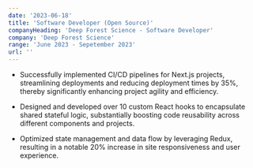 ```yaml
---
date: '2023-06-18'
title: 'Software Developer (Open Source)'
companyHeading: 'Deep Forest Science - Software Developer'
company: 'Deep Forest Science'
range: 'June 2023 - Sepetember 2023'
url: ''
---
```


- Successfully implemented CI/CD pipelines for Next.js projects, streamlining deployments and reducing deployment times by 35%, thereby significantly enhancing project agility and efficiency.

- Designed and developed over 10 custom React hooks to encapsulate shared stateful logic, substantially boosting code reusability across different components and projects.

- Optimized state management and data flow by leveraging Redux, resulting in a notable 20% increase in site responsiveness and user experience.

